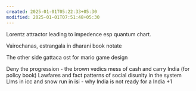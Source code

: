 ```yaml
---
created: 2025-01-01T05:22:33+05:30
modified: 2025-01-01T07:51:48+05:30
---
```


Lorentz attractor leading to impedence esp quantum chart.

Vairochanas, estrangala in dharani book notate

The other side gattaca ost for mario game design

Deny the progression - the brown vedics mess of cash and carry India (for policy book)
Lawfares and fact patterns of social disunity in the system
Llms in icc and snow run in isi - why India is not ready for a India +1
